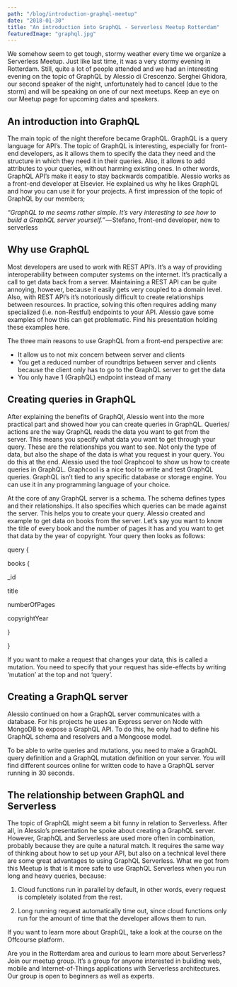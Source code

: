 ```yaml
---
path: "/blog/introduction-graphql-meetup"
date: "2018-01-30"
title: "An introduction into GraphQL - Serverless Meetup Rotterdam"
featuredImage: "graphql.jpg"
---
```



We somehow seem to get tough, stormy weather every time we organize a Serverless Meetup. Just like last time, it was a very stormy evening in Rotterdam. Still, quite a lot of people attended and we had an interesting evening on the topic of GraphQL by Alessio di Crescenzo. Serghei Ghidora, our second speaker of the night, unfortunately had to cancel (due to the storm) and will be speaking on one of our next meetups. Keep an eye on our Meetup page for upcoming dates and speakers.


## An introduction into GraphQL

The main topic of the night therefore became GraphQL. GraphQL is a query language for API’s. The topic of GraphQL is interesting, especially for front-end developers, as it allows them to specify the data they need and the structure in which they need it in their queries. Also, it allows to add attributes to your queries, without harming existing ones. In other words, GraphQL API’s make it easy to stay backwards compatible. Alessio works as a front-end developer at Elsevier. He explained us why he likes GraphQL and how you can use it for your projects. A first impression of the topic of GraphQL by our members;

*“GraphQL to me seems rather simple. It’s very interesting to see how to build a GraphQL server yourself.”* — Stefano, front-end developer, new to serverless


## Why use GraphQL

Most developers are used to work with REST API’s. It’s a way of providing interoperability between computer systems on the internet. It’s practically a call to get data back from a server. Maintaining a REST API can be quite annoying, however, because it easily gets very coupled to a domain level. Also, with REST API’s it’s notoriously difficult to create relationships between resources. In practice, solving this often requires adding many specialized (i.e. non-Restful) endpoints to your API. Alessio gave some examples of how this can get problematic. Find his presentation holding these examples here.

The three main reasons to use GraphQL from a front-end perspective are:

- It allow us to not mix concern between server and clients
- You get a reduced number of roundtrips between server and clients because the client only has to go to the GraphQL server to get the data
- You only have 1 (GraphQL) endpoint instead of many


## Creating queries in GraphQL

After explaining the benefits of GraphQl, Alessio went into the more practical part and showed how you can create queries in GraphQL. Queries/ actions are the way GraphQL reads the data you want to get from the server. This means you specify what data you want to get through your query. These are the relationships you want to see. Not only the type of data, but also the shape of the data is what you request in your query. You do this at the end. Alessio used the tool Graphcool to show us how to create queries in GraphQL. Graphcool is a nice tool to write and test GraphQL queries. GraphQL isn’t tied to any specific database or storage engine. You can use it in any programming language of your choice.

At the core of any GraphQL server is a schema. The schema defines types and their relationships. It also specifies which queries can be made against the server. This helps you to create your query. Alessio created and example to get data on books from the server. Let’s say you want to know the title of every book and the number of pages it has and you want to get that data by the year of copyright. Your query then looks as follows:

query {

 books {

 _id

 title

 numberOfPages

 copyrightYear

 }

}


If you want to make a request that changes your data, this is called a mutation. You need to specify that your request has side-effects by writing ‘mutation’ at the top and not ‘query’.


## Creating a GraphQL server

Alessio continued on how a GraphQL server communicates with a database. For his projects he uses an Express server on Node with MongoDB to expose a GraphQL API. To do this, he only had to define his GraphQL schema and resolvers and a Mongoose model.

To be able to write queries and mutations, you need to make a GraphQL query definition and a GraphQL mutation definition on your server. You will find different sources online for written code to have a GraphQL server running in 30 seconds.


## The relationship between GraphQL and Serverless

The topic of GraphQL might seem a bit funny in relation to Serverless. After all, in Alessio’s presentation he spoke about creating a GraphQL server. However, GraphQL and Serverless are used more often in combination, probably because they are quite a natural match. It requires the same way of thinking about how to set up your API, but also on a technical level there are some great advantages to using GraphQL Serverless. What we got from this Meetup is that is it more safe to use GraphQL Serverless when you run long and heavy queries, because:

1. Cloud functions run in parallel by default, in other words, every request is completely isolated from the rest.

2. Long running request automatically time out, since cloud functions only run for the amount of time that the developer allows them to run.

If you want to learn more about GraphQL, take a look at the course on the Offcourse platform.


Are you in the Rotterdam area and curious to learn more about Serverless? Join our meetup group. It’s a group for anyone interested in building web, mobile and Internet-of-Things applications with Serverless architectures. Our group is open to beginners as well as experts.
